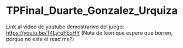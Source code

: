 # TPFinal_Duarte_Gonzalez_Urquiza

Link al video de youtube demostrarivo del juego: https://youtu.be/T4LyruFEoHY
(Nota de leon que espero que borren, porque no esta el read me?)
